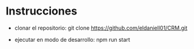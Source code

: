 # Instrucciones 

- clonar el repositorio: git clone https://github.com/eldaniell01/CRM.git

- ejecutar en modo de desarrollo: npm run start

